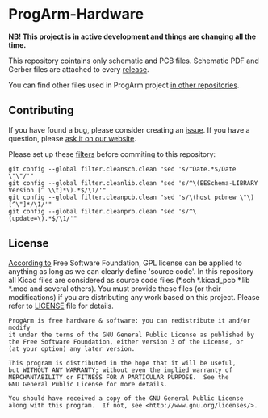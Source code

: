 ProgArm-Hardware
================

**NB! This project is in active development and things are changing all the time.**

This repository cointains only schematic and PCB files. Schematic PDF and Gerber files are attached to every [release](https://github.com/ProgArm/ProgArm-Hardware/releases).

You can find other files used in ProgArm project [in other repositories](https://github.com/ProgArm). 

Contributing
------------
If you have found a bug, please consider creating an [issue](https://github.com/ProgArm/ProgArm-Hardware/issues). If you have a question, please [ask it on our website](http://progarm.org/Ask).


Please set up these [filters](http://git-scm.com/book/en/Customizing-Git-Git-Attributes) before commiting to this repository:
```
git config --global filter.cleansch.clean "sed 's/^Date.*$/Date \"\"/'"
git config --global filter.cleanlib.clean "sed 's/^\(EESchema-LIBRARY Version [^ \\t]*\).*$/\1/'"
git config --global filter.cleanpcb.clean "sed 's/\(host pcbnew \"\)[^\"]*/\1/'"
git config --global filter.cleanpro.clean "sed 's/^\(update=\).*$/\1/'"
```

License
-------
[According to](https://www.gnu.org/licenses/gpl-faq.html#GPLOtherThanSoftware) Free Software Foundation, GPL license can be applied to anything as long as we can clearly define 'source code'. In this repository all Kicad files are considered as source code files (*.sch *.kicad_pcb *.lib *.mod and several others). You must provide these files (or their modifications) if you are distributing any work based on this project. Please refer to [LICENSE](https://github.com/ProgArm/ProgArm-Hardware/blob/master/LICENSE) file for details.

    ProgArm is free hardware & software: you can redistribute it and/or modify
    it under the terms of the GNU General Public License as published by
    the Free Software Foundation, either version 3 of the License, or
    (at your option) any later version.

    This program is distributed in the hope that it will be useful,
    but WITHOUT ANY WARRANTY; without even the implied warranty of
    MERCHANTABILITY or FITNESS FOR A PARTICULAR PURPOSE.  See the
    GNU General Public License for more details.

    You should have received a copy of the GNU General Public License
    along with this program.  If not, see <http://www.gnu.org/licenses/>.
